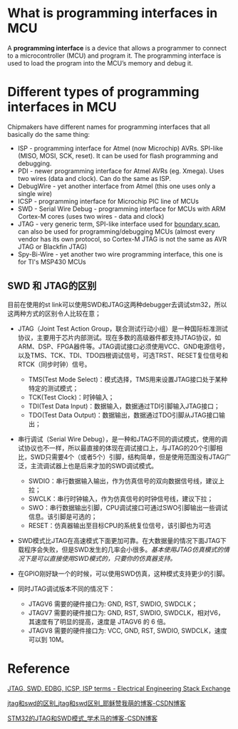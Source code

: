 # What is programming interfaces in MCU

A **programming interface** is a device that allows a programmer to connect to a microcontroller (MCU) and program it. The programming interface is used to load the program into the MCU’s memory and debug it.

# Different types of programming interfaces in MCU
Chipmakers have different names for programming interfaces that all basically do the same thing:
-   ISP - programming interface for Atmel (now Microchip) AVRs. SPI-like (MISO, MOSI, SCK, reset). It can be used for flash programming and debugging.
-   PDI - newer programming interface for Atmel AVRs (eg. Xmega). Uses two wires (data and clock). Can do the same as ISP.
-   DebugWire - yet another interface from Atmel (this one uses only a single wire)
-   ICSP - programming interface for Microchip PIC line of MCUs
-   SWD - Serial Wire Debug - programming interface for MCUs with ARM Cortex-M cores (uses two wires - data and clock)
-   JTAG - very generic term, SPI-like interface used for [boundary scan](https://en.wikipedia.org/wiki/Boundary_scan), can also be used for programming/debugging MCUs (almost every vendor has its own protocol, so Cortex-M JTAG is not the same as AVR JTAG or Blackfin JTAG)
-   Spy-Bi-Wire - yet another two wire programming interface, this one is for TI's MSP430 MCUs

## SWD 和 JTAG的区别

目前在使用的st link可以使用SWD和JTAG这两种debugger去调试stm32，所以这两种方式的区别令人比较在意；
* JTAG（Joint Test Action Group，联合测试行动小组）是一种国际标准测试协议，主要用于芯片内部测试。现在多数的高级器件都支持JTAG协议，如ARM、DSP、FPGA器件等。JTAG调试接口必须使用VCC、GND电源信号，以及TMS、TCK、TDI、TDO四根调试信号，可选TRST、RESET复位信号和RTCK（同步时钟）信号。
	* TMS(Test Mode Select)：模式选择，TMS用来设置JTAG接口处于某种特定的测试模式；
	* TCK(Test Clock)：时钟输入；
	* TDI(Test Data Input)：数据输入，数据通过TDI引脚输入JTAG接口；
	* TDO(Test Data Output)：数据输出，数据通过TDO引脚从JTAG接口输出；
* 串行调试（Serial Wire Debug），是一种和JTAG不同的调试模式，使用的调试协议也不一样，所以最直接的体现在调试接口上，与JTAG的20个引脚相比，SWD只需要4个（或者5个）引脚，结构简单，但是使用范围没有JTAG广泛，主流调试器上也是后来才加的SWD调试模式。
	* SWDIO：串行数据输入输出，作为仿真信号的双向数据信号线，建议上拉；
	* SWCLK：串行时钟输入，作为仿真信号的时钟信号线，建议下拉；
	* SWO：串行数据输出引脚，CPU调试接口可通过SWO引脚输出一些调试信息。该引脚是可选的；
	* RESET：仿真器输出至目标CPU的系统复位信号，该引脚也为可选

* SWD模式比JTAG在高速模式下面更加可靠。在大数据量的情况下面JTAG下载程序会失败，但是SWD发生的几率会小很多。*基本使用JTAG仿真模式的情况下是可以直接使用SWD模式的，只要你的仿真器支持。*
* 在GPIO刚好缺一个的时候，可以使用SWD仿真，这种模式支持更少的引脚。


* 同时JTAG调试版本不同的情况下：
	* JTAGV6 需要的硬件接口为: GND, RST, SWDIO, SWDCLK；
	* JTAGV7 需要的硬件接口为: GND, RST, SWDIO, SWDCLK，相对V6， 其速度有了明显的提高，速度是 JTAGV6 的 6 倍。 
	* JTAGV8 需要的硬件接口为: VCC, GND, RST, SWDIO, SWDCLK，速度可以到 10M。



# Reference

[JTAG, SWD, EDBG, ICSP, ISP terms - Electrical Engineering Stack Exchange](https://electronics.stackexchange.com/questions/412029/jtag-swd-edbg-icsp-isp-terms)

[jtag和swd的区别_jtag和swd区别_耶稣赞我萌的博客-CSDN博客](https://blog.csdn.net/yym6789/article/details/88721409)

[STM32的JTAG和SWD模式_学术马的博客-CSDN博客](https://blog.csdn.net/w1050321758/article/details/108663603)
